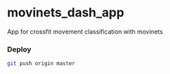 # movinets_dash_app
App for crossfit movement classification with movinets

### Deploy

```bash
git push origin master
```